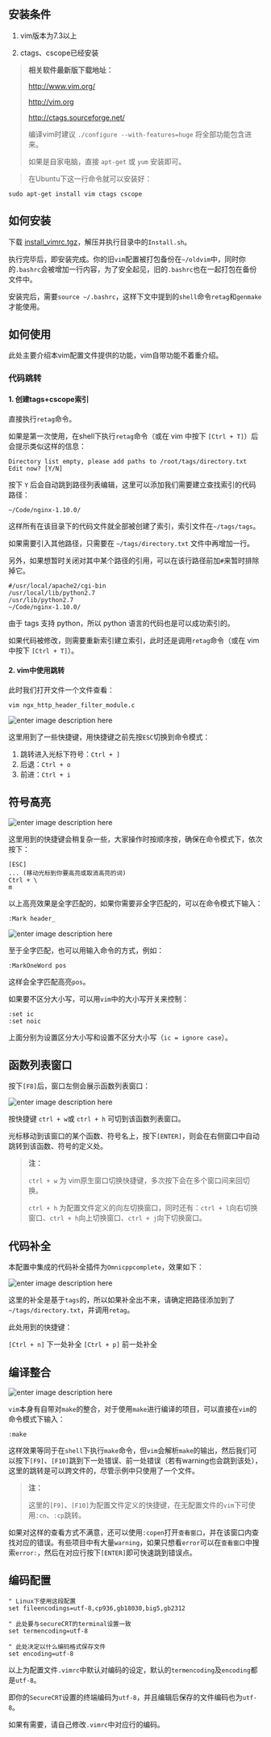 ## 安装条件

1. vim版本为7.3以上

2. ctags、cscope已经安装


> **相关软件最新版下载地址：**
> 
> http://www.vim.org/
>
> http://vim.org
> 
> http://ctags.sourceforge.net/
> 
> 编译vim时建议 `./configure --with-features=huge`  将全部功能包含进来。
> 
> 如果是自家电脑，直接 `apt-get` 或 `yum` 安装即可。

> 在Ubuntu下这一行命令就可以安装好：

    sudo apt-get install vim ctags cscope

## 如何安装

下载 [install_vimrc.tgz](https://github.com/DeepinW/vimrc/blob/master/Installer/install_vimrc.tgz)，解压并执行目录中的`Install.sh`。

执行完毕后，即安装完成。你的旧`vim`配置被打包备份在`~/oldvim`中，同时你的`.bashrc`会被增加一行内容，为了安全起见，旧的`.bashrc`也在一起打包在备份文件中。

安装完后，需要`source ~/.bashrc`，这样下文中提到的`shell`命令`retag`和`genmake`才能使用。

## 如何使用

此处主要介绍本vim配置文件提供的功能，vim自带功能不着重介绍。

### 代码跳转

#### 1. 创建tags+cscope索引

直接执行`retag`命令。

如果是第一次使用，在shell下执行`retag`命令（或在 vim 中按下 `[Ctrl + T]`）后会提示类似这样的信息：

	Directory list empty, please add paths to /root/tags/directory.txt
	Edit now? [Y/N]

按下 `Y` 后会自动跳到路径列表编辑，这里可以添加我们需要建立查找索引的代码路径：

	~/Code/nginx-1.10.0/

这样所有在该目录下的代码文件就全部被创建了索引，索引文件在`~/tags/tags`。

如果需要引入其他路径，只需要在 `~/tags/directory.txt` 文件中再增加一行。

另外，如果想暂时关闭对其中某个路径的引用，可以在该行路径前加`#`来暂时排除掉它。

	#/usr/local/apache2/cgi-bin
	/usr/local/lib/python2.7
	/usr/lib/python2.7
	~/Code/nginx-1.10.0/

由于 tags 支持 python，所以 python 语言的代码也是可以成功索引的。

如果代码被修改，则需要重新索引建立索引，此时还是调用`retag`命令（或在 vim 中按下 `[Ctrl + T]`）。

#### 2. vim中使用跳转

此时我们打开文件一个文件查看：

	vim ngx_http_header_filter_module.c

![enter image description here](img/using-tags.gif)

这里用到了一些快捷键，用快捷键之前先按`ESC`切换到命令模式：

1. 跳转进入光标下符号：`Ctrl + ]`
2. 后退：`Ctrl + o`
3. 前进：`Ctrl + i`

## 符号高亮

![enter image description here](img/highlight.gif)

这里用到的快捷键会稍复杂一些，大家操作时按顺序按，确保在命令模式下，依次按下：

	[ESC]
	... (移动光标到你要高亮或取消高亮的词)
	Ctrl + \
	m

以上高亮效果是全字匹配的，如果你需要非全字匹配的，可以在命令模式下输入：

	:Mark header_
![enter image description here](img/mark.gif)

至于全字匹配，也可以用输入命令的方式，例如：

	:MarkOneWord pos

这样会全字匹配高亮`pos`。

如果要不区分大小写，可以用`vim`中的大小写开关来控制：

	:set ic
	:set noic

上面分别为设置区分大小写和设置不区分大小写（`ic = ignore case`）。

## 函数列表窗口

按下`[F8]`后，窗口左侧会展示函数列表窗口：

![enter image description here](img/function-list.png)

按快捷键 `ctrl + w`或 `ctrl + h` 可切到该函数列表窗口。

光标移动到该窗口的某个函数、符号名上，按下`[ENTER]`，则会在右侧窗口中自动跳转到该函数、符号的定义处。

> **注：**
> 
>  `ctrl + w` 为 vim原生窗口切换快捷键，多次按下会在多个窗口间来回切换。
>  
>  `ctrl + h` 为配置文件定义的向左切换窗口，同时还有：`ctrl + l`向右切换窗口、`ctrl + h`向上切换窗口、`ctrl + j`向下切换窗口。

## 代码补全

本配置中集成的代码补全插件为`Omnicppcomplete`，效果如下：

![enter image description here](img/complete.gif)

这里的补全是基于`tags`的，所以如果补全出不来，请确定把路径添加到了`~/tags/directory.txt`，并调用`retag`。

此处用到的快捷键：

`[Ctrl + n]` 下一处补全
`[Ctrl + p]` 前一处补全

## 编译整合

![enter image description here](img/compile.gif)

`vim`本身有自带对`make`的整合，对于使用`make`进行编译的项目，可以直接在`vim`的命令模式下输入：

	:make

这样效果等同于在`shell`下执行`make`命令，但`vim`会解析`make`的输出，然后我们可以按下`[F9]`、`[F10]`跳到下一处错误、前一处错误（若有warning也会跳到该处），这里的跳转是可以跨文件的，尽管示例中只使用了一个文件。

> **注：**
> 
> 这里的`[F9]`、`[F10]`为配置文件定义的快捷键，在无配置文件的`vim`下可使用`:cn`、`:cp`跳转。

如果对这样的查看方式不满意，还可以使用`:copen`打开`查看窗口`，并在该窗口内查找对应的错误。有些项目中有大量`warning`，如果只想看`error`可以在`查看窗口`中搜索`error:`，然后在对应行按下`[ENTER]`即可快速跳到错误点。

## 编码配置

	" Linux下使用这段配置
	set fileencodings=utf-8,cp936,gb18030,big5,gb2312
	
	" 此处要与secureCRT的terminal设置一致
	set termencoding=utf-8
	
	" 此处决定以什么编码格式保存文件
	set encoding=utf-8

以上为配置文件`.vimrc`中默认对编码的设定，默认的`termencoding`及`encoding`都是`utf-8`。

即你的`SecureCRT`设置的终端编码为`utf-8`，并且编辑后保存的文件编码也为`utf-8`。

如果有需要，请自己修改`.vimrc`中对应行的编码。
